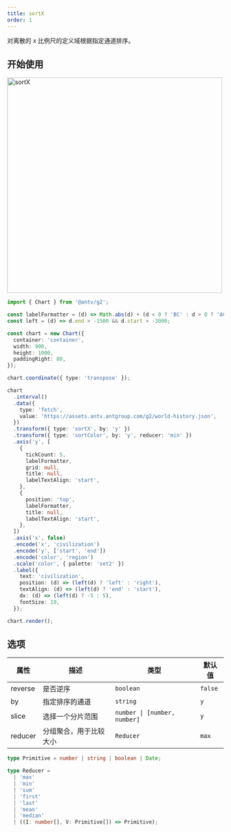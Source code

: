 ```yaml
---
title: sortX
order: 1
---
```


对离散的 x 比例尺的定义域根据指定通道排序。

## 开始使用

<img alt="sortX" src="https://mdn.alipayobjects.com/huamei_qa8qxu/afts/img/A*TehBRbDnoIkAAAAAAAAAAAAADmJ7AQ/original" width="500" />

```ts
import { Chart } from '@antv/g2';

const labelFormatter = (d) => Math.abs(d) + (d < 0 ? 'BC' : d > 0 ? 'AC' : '');
const left = (d) => d.end > -1500 && d.start > -3000;

const chart = new Chart({
  container: 'container',
  width: 900,
  height: 1000,
  paddingRight: 80,
});

chart.coordinate({ type: 'transpose' });

chart
  .interval()
  .data({
    type: 'fetch',
    value: 'https://assets.antv.antgroup.com/g2/world-history.json',
  })
  .transform({ type: 'sortX', by: 'y' })
  .transform({ type: 'sortColor', by: 'y', reducer: 'min' })
  .axis('y', [
    {
      tickCount: 5,
      labelFormatter,
      grid: null,
      title: null,
      labelTextAlign: 'start',
    },
    {
      position: 'top',
      labelFormatter,
      title: null,
      labelTextAlign: 'start',
    },
  ])
  .axis('x', false)
  .encode('x', 'civilization')
  .encode('y', ['start', 'end'])
  .encode('color', 'region')
  .scale('color', { palette: 'set2' })
  .label({
    text: 'civilization',
    position: (d) => (left(d) ? 'left' : 'right'),
    textAlign: (d) => (left(d) ? 'end' : 'start'),
    dx: (d) => (left(d) ? -5 : 5),
    fontSize: 10,
  });

chart.render();
```

## 选项

| 属性               | 描述                                           | 类型                               | 默认值                 |
|-------------------|------------------------------------------------|-----------------------------------|-----------------------|
| reverse           | 是否逆序                                        | `boolean`                        | `false`               |  
| by                | 指定排序的通道                                   | `string`                          | `y`                   |
| slice             | 选择一个分片范围                                  | `number \| [number, number]`      | `y`                   |
| reducer           | 分组聚合，用于比较大小                             | `Reducer`                         | `max`                 |

```ts
type Primitive = number | string | boolean | Date;

type Reducer =
  | 'max'
  | 'min'
  | 'sum'
  | 'first'
  | 'last'
  | 'mean'
  | 'median'
  | ((I: number[], V: Primitive[]) => Primitive);
```
